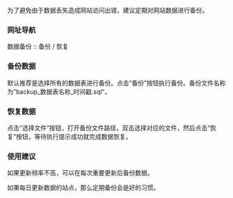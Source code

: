 为了避免由于数据丢失造成网站访问出错，建议定期对网站数据进行备份。


### 网址导航

数据备份 :: 备份 / 恢复

### 备份数据

默认推荐是选择所有的数据表进行备份。点击“备份”按钮执行备份。备份文件名称为”backup_数据表名称_时间戳.sql"。


### 恢复数据

点击“选择文件”按钮，打开备份文件路径，双击选择对应的文件，然后点击“恢复”按钮，等待执行提示成功就完成数据恢复。


### 使用建议

如果更新频率不高，可以在每次重要更新后备份数据。

如果每日更新数据的站点，那么定期备份会是好的习惯。






